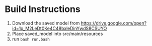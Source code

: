 # Build Instructions

1.  Download the saved model from https://drive.google.com/open?id=1x_M2LeDt0Ke4C48bxleDinYwdS8CSUYO
2.  Place saved_model into src/main/resources
3.  run `bash run.bash`

